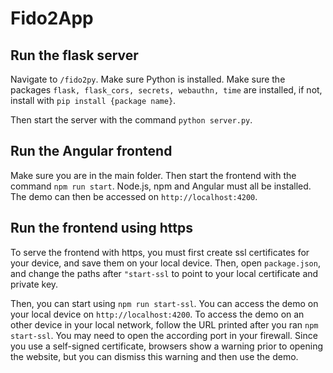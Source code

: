 # Fido2App

## Run the flask server
Navigate to `/fido2py`. Make sure Python is installed. Make sure the packages `flask, flask_cors, secrets, webauthn, time` are installed, if not, install with `pip install {package name}`.

Then start the server with the command `python server.py`.

## Run the Angular frontend
Make sure you are in the main folder. Then start the frontend with the command `npm run start`. Node.js, npm and Angular must all be installed. The demo can then be accessed on `http://localhost:4200`.

## Run the frontend using https
To serve the frontend with https, you must first create ssl certificates for your device, and save them on your local device. Then, open `package.json`, and change the paths after `"start-ssl` to point to your local certificate and private key.

Then, you can start using `npm run start-ssl`. You can access the demo on your local device on `http://localhost:4200`.
To access the demo on an other device in your local network, follow the URL printed after you ran `npm start-ssl`. You may need to open the according port in your firewall. Since you use a self-signed certificate, browsers show a warning prior to opening the website, but you can dismiss this warning and then use the demo.